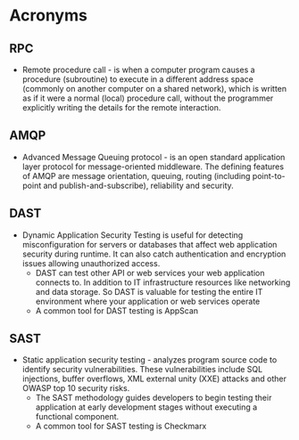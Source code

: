 # Acronyms

## RPC

- Remote procedure call - is when a computer program causes a procedure (subroutine) to execute in a different address space (commonly on another computer on a shared network), which is written as if it were a normal (local) procedure call, without the programmer explicitly writing the details for the remote interaction.

## AMQP

- Advanced Message Queuing protocol - is an open standard application layer protocol for message-oriented middleware. The defining features of AMQP are message orientation, queuing, routing (including point-to-point and publish-and-subscribe), reliability and security.

## DAST

- Dynamic Application Security Testing is useful for detecting misconfiguration for servers or databases that affect web application security during runtime. It can also catch authentication and encryption issues allowing unauthorized access.
  - DAST can test other API or web services your web application connects to. In addition to IT infrastructure resources like networking and data storage. So DAST is valuable for testing the entire IT environment where your application or web services operate
  - A common tool for DAST testing is AppScan

## SAST

- Static application security testing - analyzes program source code to identify security vulnerabilities. These vulnerabilities include SQL injections, buffer overflows, XML external unity (XXE) attacks and other OWASP top 10 security risks.
  - The SAST methodology guides developers to begin testing their application at early development stages without executing a functional component.
  - A common tool for SAST testing is Checkmarx
